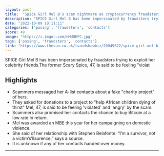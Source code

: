 ```yaml
---
layout: post
title:  "Spice Girl Mel B's scam nightmare as cryptocurrency fraudsters posing as her target celeb pals on WhatsApp"
description: "SPICE Girl Mel B has been impersonated by fraudsters trying to exploit her celebrity friends.The former Scary Spice, 47, is said to be feeling \"violat"
date: "2022-10-09 10:11:11"
categories: ['posing', 'fraudsters', 'contacts']
score: 49
image: "https://i.imgur.com/nMdUKPC.jpg"
tags: ['posing', 'fraudsters', 'contacts']
link: "https://www.thesun.co.uk/tvandshowbiz/20049822/spice-girl-mel-b-scam/"
---
```


SPICE Girl Mel B has been impersonated by fraudsters trying to exploit her celebrity friends.The former Scary Spice, 47, is said to be feeling \"violat

## Highlights

- Scammers messaged her A-list contacts about a fake "charity project" of hers.
- They asked for donations to a project to "help African children dying of thirst" Mel, 47, is said to be feeling 'violated' and 'angry' by the scam.
- Scammers also promised her contacts the chance to buy Bitcoin at a low rate in return.
- Mel was awarded an MBE this year for her campaigning on domestic violence.
- She said of her relationship with Stephen Belafonte: “I’m a survivor, not a victim’s’llaurence,” says a source.
- It is unknown if any of her contacts handed over money.

---
